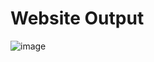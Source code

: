 <h1>Website Output</h1>

![image](https://github.com/user-attachments/assets/460277c0-2e31-4fd7-98ef-40772f2f8823)
